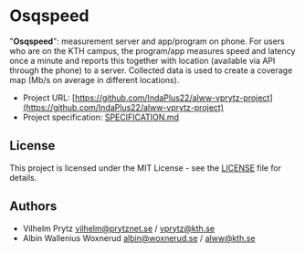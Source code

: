 # Osqspeed

"**Osqspeed**": measurement server and app/program on phone. For users who are on the KTH campus, the program/app measures speed and latency once a minute and reports this together with location (available via API through the phone) to a server. Collected data is used to create a coverage map (Mb/s on average in different locations).

- Project URL: [https://github.com/IndaPlus22/alww-vprytz-project](https://github.com/IndaPlus22/alww-vprytz-project)
- Project specification: [SPECIFICATION.md](https://github.com/IndaPlus22/alww-vprytz-project/blob/main/SPECIFICATION.md)

## License

This project is licensed under the MIT License - see the [LICENSE](LICENSE) file for details.

## Authors

- Vilhelm Prytz <vilhelm@prytznet.se> / <vprytz@kth.se>
- Albin Wallenius Woxnerud <albin@woxnerud.se> / <alww@kth.se>
